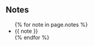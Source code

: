 ## Notes

<div class="alert alert-warning">
  <ul>
    {% for note in page.notes %}
    <li>{{ note }}</li>
    {% endfor %}
  </ul>
</div>
